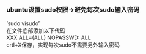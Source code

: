 ### ubuntu设置sudo权限→避免每次sudo输入密码
‘sudo visudo’   
在文件底部添加以下代码  
    XXX ALL=(ALL) NOPASSWD: ALL  
crtl+X保存，实现每次sudo不需要另外输入密码

